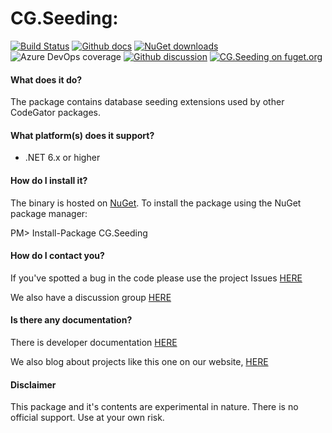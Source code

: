 # CG.Seeding: 
[![Build Status](https://dev.azure.com/codegator/CG.Seeding/_apis/build/status/CodeGator.CG.Seeding?branchName=main)](https://dev.azure.com/codegator/CG.Seeding/_build/latest?definitionId=90&branchName=main)
[![Github docs](https://img.shields.io/static/v1?label=Documentation&message=online&color=blue)](https://codegator.github.io/CG.Seeding/index.html)
[![NuGet downloads](https://img.shields.io/nuget/dt/CG.Seeding.svg?style=flat)](https://nuget.org/packages/CG.Seeding)
![Azure DevOps coverage](https://img.shields.io/azure-devops/coverage/codegator/CG.Seeding/90)
[![Github discussion](https://img.shields.io/badge/Discussion-online-blue)](https://github.com/CodeGator/CG.Seeding/discussions)
[![CG.Seeding on fuget.org](https://www.fuget.org/packages/CG.Seeding/badge.svg)](https://www.fuget.org/packages/CG.Seeding)

#### What does it do?

The package contains database seeding extensions used by other CodeGator packages.

#### What platform(s) does it support?

* .NET 6.x or higher

#### How do I install it?

The binary is hosted on [NuGet](https://www.nuget.org/packages/CG.Seeding/). To install the package using the NuGet package manager:

PM> Install-Package CG.Seeding

#### How do I contact you?

If you've spotted a bug in the code please use the project Issues [HERE](https://github.com/CodeGator/CG.Seeding/issues)

We also have a discussion group [HERE](https://github.com/CodeGator/CG.Seeding/discussions)

#### Is there any documentation?

There is developer documentation [HERE](https://codegator.github.io/CG.Seeding/)

We also blog about projects like this one on our website, [HERE](http://www.codegator.com)

#### Disclaimer

This package and it's contents are experimental in nature. There is no official support. Use at your own risk.

